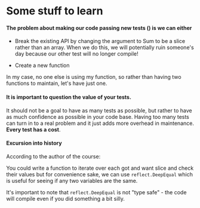 # Some stuff to learn

#### The problem about making our code passing new tests () is we can either

- Break the existing API by changing the argument to Sum to be a slice rather than an array. When we do this, we will potentially ruin someone's day because our other test will no longer compile!

- Create a new function

In my case, no one else is using my function, so rather than having two functions to maintain, let's have just one.

#### It is important to question the value of your tests.

It should not be a goal to have as many tests as possible, but rather to have as much confidence as possible in your code base. Having too many tests can turn in to a real problem and it just adds more overhead in maintenance. **Every test has a cost**.

#### Excursion into history

According to the author of the course:

You could write a function to iterate over each got and want slice and check their values but for convenience sake, we can use `reflect.DeepEqual` which is useful for seeing if any two variables are the same.

It's important to note that `reflect.DeepEqual` is not "type safe" - the code will compile even if you did something a bit silly.
